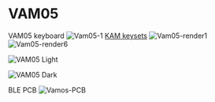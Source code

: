 # VAM05
VAM05 keyboard
![Vam05-1](https://github.com/user-attachments/assets/fcd82e2c-0d48-4d0b-b354-57c74ad60753)
[KAM keysets](https://yuzukeycaps.com/c/39a9532a-d1c5-4887-9ed3-63e4ad65b7fd)
![Vam05-render1](https://github.com/user-attachments/assets/42ce3c60-f0ef-4eb0-91e2-54df2f6e70b6)
![Vam05-render6](https://github.com/user-attachments/assets/40924a31-37f7-4a70-b6a9-1ffc74bd4f10)

![VAM05 Light](https://github.com/user-attachments/assets/75540f0f-d320-4e8a-960c-d558c84fece2)


![VAM05 Dark](https://github.com/user-attachments/assets/2c5dd5e2-82d4-4cd6-8aff-0fbca5fe9e01)

BLE PCB
![Vamos-PCB](https://github.com/user-attachments/assets/1c101c14-25ae-4fa8-9ea5-07a872c52f03)
